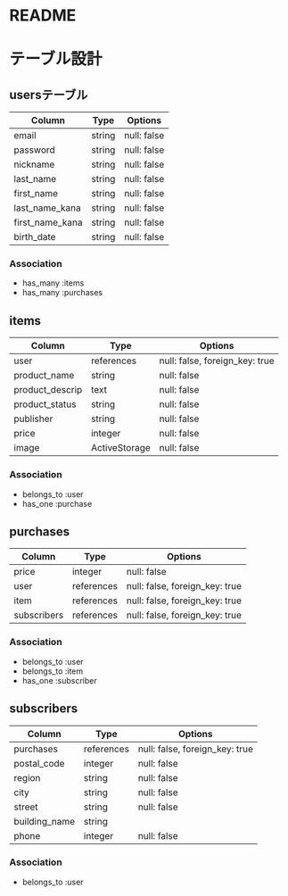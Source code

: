 # README

# テーブル設計

## usersテーブル

| Column          | Type   | Options     |
|---------------- | ------ | ----------- |
| email           | string | null: false | 
| password        | string | null: false |
| nickname        | string | null: false |
| last_name       | string | null: false |
| first_name      | string | null: false |
| last_name_kana  | string | null: false |
| first_name_kana | string | null: false |
| birth_date      | string | null: false |

### Association

- has_many :items
- has_many :purchases

## items

| Column          | Type          | Options                        |
|---------------- | ------------- | ------------------------------ |
| user            | references    | null: false, foreign_key: true | 
| product_name    | string        | null: false                    |
| product_descrip | text          | null: false                    |
| product_status  | string        | null: false                    |
| publisher       | string        | null: false                    |
| price           | integer       | null: false                    |
| image           | ActiveStorage | null: false                    |

### Association

- belongs_to :user
- has_one :purchase

## purchases

| Column      | Type       | Options                        |
|------------ | ---------- | ------------------------------ |
| price       | integer    | null: false                    |
| user        | references | null: false, foreign_key: true |
| item        | references | null: false, foreign_key: true |
| subscribers | references | null: false, foreign_key: true |

### Association

- belongs_to :user
- belongs_to :item
- has_one :subscriber

## subscribers

| Column          | Type          | Options                        |
|---------------- | ------------- | ------------------------------ |
| purchases       | references    | null: false, foreign_key: true | 
| postal_code     | integer       | null: false                    |
| region          | string        | null: false                    |
| city            | string        | null: false                    |
| street          | string        | null: false                    |
| building_name   | string        |                                |
| phone           | integer       | null: false                    |


### Association

- belongs_to :user